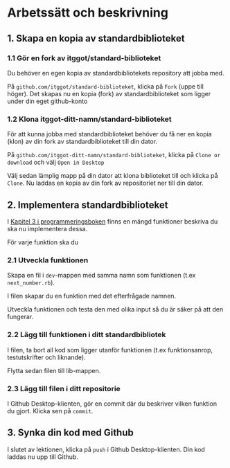 # Arbetssätt och beskrivning

## 1. Skapa  en kopia av standardbiblioteket

### 1.1 Gör en fork av itggot/standard-biblioteket

Du behöver en egen kopia av standardbibliotekets repository att jobba med.

På `github.com/itggot/standard-biblioteket`, klicka på `Fork` (uppe till höger). Det skapas nu en kopia (fork) av standardbiblioteket som ligger under din eget github-konto

### 1.2 Klona itggot-ditt-namn/standard-biblioteket

För att kunna jobba med standardbiblioteket behöver du få ner en kopia (klon) av din fork av standardbiblioteket till din dator.

På `github.com/itggot-ditt-namn/standard-biblioteket`, klicka på `Clone or download` och välj `Open in Desktop`

Välj sedan lämplig mapp på din dator att klona biblioteket till och klicka på `Clone`. Nu laddas en kopia av din fork av repositoriet ner till din dator.

## 2. Implementera standardbiblioteket

I [Kapitel 3 i programmeringsboken](https://itggot.github.io/programmering-1/#_biblioteket) finns en mängd funktioner beskriva du ska nu implementera dessa.

För varje funktion ska du

### 2.1 Utveckla funktionen

Skapa en fil i `dev`-mappen med samma namn som funktionen (t.ex `next_number.rb`).

I filen skapar du en funktion med det efterfrågade namnen.

Utveckla funktionen och testa den med olika input så du är säker på att den fungerar.

### 2.2 Lägg till funktionen i ditt standardbibliotek

I filen, ta bort all kod som ligger utanför funktionen (t.ex funktionsanrop, testutskrifter och liknande).

Flytta sedan filen till lib-mappen.

### 2.3 Lägg till filen i ditt repositorie

I Github Desktop-klienten, gör en commit där du beskriver vilken funktion du gjort. Klicka sen på `commit`.

## 3. Synka din kod med Github

I slutet av lektionen, klicka på `push` i Github Desktop-klienten. Din kod laddas nu upp till Github.

